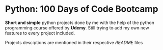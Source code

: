 # Python: 100 Days of Code Bootcamp
**Short and simple** python projects done by me with the help of the python programming course offered by **Udemy**.
Still trying to add my own new features to every project included.

Projects desciptions are mentioned in their respective *README* files
